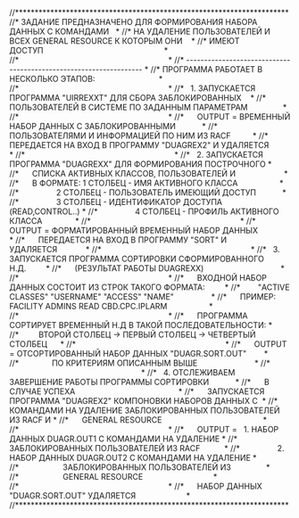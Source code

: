 # 
//**********************************************************************
//* ЗАДАНИЕ ПРЕДНАЗНАЧЕНО ДЛЯ ФОРМИРОВАНИЯ НАБОРА ДАННЫХ С КОМАНДАМИ   *
//* НА УДАЛЕНИЕ ПОЛЬЗОВАТЕЛЕЙ И ВСЕХ GENERAL RESOURCE К КОТОРЫМ ОНИ    *
//* ИМЕЮТ ДОСТУП                                                       *
//*                                                                    *
//* ------------------------------------------------------------------ *
//* ПРОГРАММА РАБОТАЕТ В НЕСКОЛЬКО ЭТАПОВ:                             *
//*                                                                    *
//*   1. ЗАПУСКАЕТСЯ ПРОГРАММА "UIRREXXT" ДЛЯ СБОРА ЗАБЛОКИРОВАННЫХ    *
//*      ПОЛЬЗОВАТЕЛЕЙ В СИСТЕМЕ ПО ЗАДАННЫМ ПАРАМЕТРАМ                *
//*                                                                    *
//*      OUTPUT = ВРЕМЕННЫЙ НАБОР ДАННЫХ С ЗАБЛОКИРОВАННЫМИ            *
//*               ПОЛЬЗОВАТЕЛЯМИ И ИНФОРМАЦИЕЙ ПО НИМ ИЗ RACF          *
//*      ПЕРЕДАЕТСЯ НА ВХОД В ПРОГРАММУ "DUAGREX2" И УДАЛЯЕТСЯ         *
//*                                                                    *
//*   2. ЗАПУСКАЕТСЯ ПРОГРАММА "DUAGREXX" ДЛЯ ФОРМИРОВАНИЯ ПОСТРОЧНОГО *
//*      СПИСКА АКТИВНЫХ КЛАССОВ, ПОЛЬЗОВАТЕЛЕЙ И                      *
//*      В ФОРМАТЕ: 1 СТОЛБЕЦ - ИМЯ АКТИВНОГО КЛАССА                   *
//*                 2 СТОЛБЕЦ - ПОЛЬЗОВАТЕЛЬ ИМЕЮЩИЙ ДОСТУП            *
//*                 3 СТОЛБЕЦ - ИДЕНТИФИКАТОР ДОСТУПА (READ,CONTROL..) *
//*                 4 СТОЛБЕЦ - ПРОФИЛЬ АКТИВНОГО КЛАССА               *
//*                                                                    *
//*      OUTPUT = ФОРМАТИРОВАННЫЙ ВРЕМЕННЫЙ НАБОР ДАННЫХ               *
//*      ПЕРЕДАЕТСЯ НА ВХОД В ПРОГРАММУ "SORT" И УДАЛЯЕТСЯ             *
//*                                                                    *
//*   3. ЗАПУСКАЕТСЯ ПРОГРАММА СОРТИРОВКИ СФОРМИРОВАННОГО Н.Д.         *
//*      (РЕЗУЛЬТАТ РАБОТЫ DUAGREXX)                                   *
//*                                                                    *
//*      ВХОДНОЙ НАБОР ДАННЫХ СОСТОИТ ИЗ СТРОК ТАКОГО ФОРМАТА:         *
//*        "ACTIVE CLASSES" "USERNAME" "ACCESS" "NAME"                 *
//*      ПРИМЕР: FACILITY ADMINS READ CBD.CPC.IPLARM                   *
//*                                                                    *
//*      ПРОГРАММА СОРТИРУЕТ ВРЕМЕННЫЙ Н.Д В ТАКОЙ ПОСЛЕДОВАТЕЛЬНОСТИ: *
//*         ВТОРОЙ СТОЛБЕЦ -> ПЕРВЫЙ СТОЛБЕЦ -> ЧЕТВЕРТЫЙ СТОЛБЕЦ      *
//*                                                                    *
//*      OUTPUT = ОТСОРТИРОВАННЫЙ НАБОР ДАННЫХ "DUAGR.SORT.OUT"        *
//*               ПО КРИТЕРИЯМ ОПИСАННЫМ ВЫШЕ                          *
//*                                                                    *
//*   4. ОТСЛЕЖИВАЕМ ЗАВЕРШЕНИЕ РАБОТЫ ПРОГРАММЫ СОРТИРОВКИ            *
//*      В СЛУЧАЕ УСПЕХА                                               *
//*      ЗАПУСКАЕТСЯ ПРОГРАММА "DUAGREX2" КОМПОНОВКИ НАБОРОВ ДАННЫХ С  *
//*      КОМАНДАМИ НА УДАЛЕНИЕ ЗАБЛОКИРОВАННЫХ ПОЛЬЗОВАТЕЛЕЙ ИЗ RACF И *
//*      GENERAL RESOURCE                                              *
//*                                                                    *
//*      OUTPUT =   1. НАБОР ДАННЫХ DUAGR.OUT1 С КОМАНДАМИ НА УДАЛЕНИЕ *
//*                    ЗАБЛОКИРОВАННЫХ ПОЛЬЗОВАТЕЛЕЙ ИЗ RACF           *
//*                 2. НАБОР ДАННЫХ DUAGR.OUT2 С КОМАНДАМИ НА УДАЛЕНИЕ *
//*                    ЗАБЛОКИРОВАННЫХ ПОЛЬЗОВАТЕЛЕЙ ИЗ                *
//*                    GENERAL RESOURCE                                *
//*                                                                    *
//*      НАБОР ДАННЫХ "DUAGR.SORT.OUT" УДАЛЯЕТСЯ                       *
//**********************************************************************
